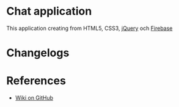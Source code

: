 # Chat application
This application creating from HTML5, CSS3, [jQuery](https://jquery.com/) och [Firebase](https://firebase.google.com/)

# Changelogs

# References
* [Wiki on GitHub](https://github.com/nguyenkhois/chat-application/wiki)
